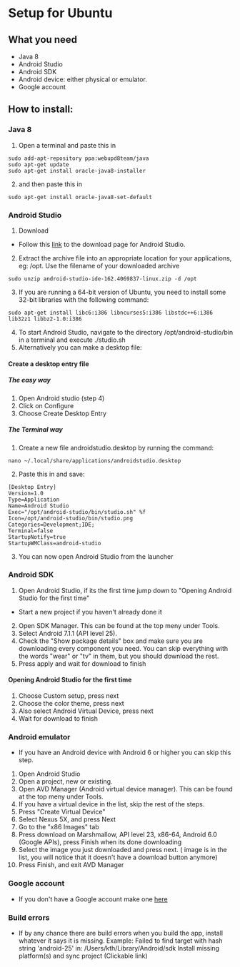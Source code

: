 # Setup for Ubuntu

## What you need
 - Java 8
 - Android Studio
 - Android SDK
 - Android device: either physical or emulator.
 - Google account

 ## How to install:
 ### Java 8
 1. Open a terminal and paste this in
 ```
 sudo add-apt-repository ppa:webupd8team/java
 sudo apt-get update
 sudo apt-get install oracle-java8-installer
```
2. and then paste this in
```
sudo apt-get install oracle-java8-set-default
```
 ### Android Studio
1. Download
  * Follow this [link](https://developer.android.com/studio/index.html) to the download page for Android Studio.
  
2. Extract the archive file into an appropriate location for your applications, eg: /opt. Use the filename of your downloaded archive
```
sudo unzip android-studio-ide-162.4069837-linux.zip -d /opt
```
3. If you are running a 64-bit version of Ubuntu, you need to install some 32-bit libraries with the following command:
```
sudo apt-get install libc6:i386 libncurses5:i386 libstdc++6:i386 lib32z1 libbz2-1.0:i386
```
4. To start Android Studio, navigate to the directory /opt/android-studio/bin in a terminal and execute ./studio.sh
5. Alternatively you can make a desktop file:
 #### Create a desktop entry file
 ##### The easy way
1. Open Android studio (step 4)
2. Click on Configure
3. Choose Create Desktop Entry
 ##### The Terminal way
 1. Create a new file androidstudio.desktop by running the command:
```
nano ~/.local/share/applications/androidstudio.desktop
```
2. Paste this in and save:
```
[Desktop Entry]
Version=1.0
Type=Application
Name=Android Studio
Exec="/opt/android-studio/bin/studio.sh" %f
Icon=/opt/android-studio/bin/studio.png
Categories=Development;IDE;
Terminal=false
StartupNotify=true
StartupWMClass=android-studio
```
3. You can now open Android Studio from the launcher


### Android SDK
1. Open Android Studio, if its the first time jump down to "Opening Android Studio for the first time"
* Start a new project if you haven't already done it
2. Open SDK Manager. This can be found at the top meny under Tools.
3. Select Android 7.1.1 (API level 25).
4. Check the "Show package details" box and make sure you are downloading every component you need. You can skip everything with the words "wear" or "tv" in them, but you should download the rest.
5. Press apply and wait for download to finish

#### Opening Android Studio for the first time
1. Choose Custom setup, press next
2. Choose the color theme, press next
3. Also select Android Virtual Device, press next
4. Wait for download to finish

### Android emulator
* If you have an Android device with Android 6 or higher you can skip this step.
1. Open Android Studio
2. Open a project, new or existing.
3. Open AVD Manager (Android virtual device manager). This can be found at the top meny under Tools.
4. If you have a virtual device in the list, skip the rest of the steps.
5. Press "Create Virtual Device"
6. Select Nexus 5X, and press Next
7. Go to the "x86 Images" tab
8. Press download on  Marshmallow, API level 23, x86-64, Android 6.0 (Google APIs), press Finish when its done downloading
9. Select the image you just downloaded and press next. ( image is in the list, you will notice that it doesn't have a download button anymore)
10. Press Finish, and exit AVD Manager

### Google account
* If you don't have a Google account make one [here](https://accounts.google.com/SignUp)

### Build errors
* If by any chance there are build errors when you build the app, install whatever it says it is missing. 
Example: 
Failed to find target with hash string 'android-25' in: /Users/kth/Library/Android/sdk
Install missing platform(s) and sync project (Clickable link)
